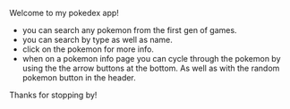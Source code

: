 Welcome to my pokedex app!

- you can search any pokemon from the first gen of games.
- you can search by type as well as name.
- click on the pokemon for more info.
- when on a pokemon info page you can cycle through the pokemon
  by using the the arrow buttons at the bottom. As well as with
  the random pokemon button in the header.

Thanks for stopping by!
